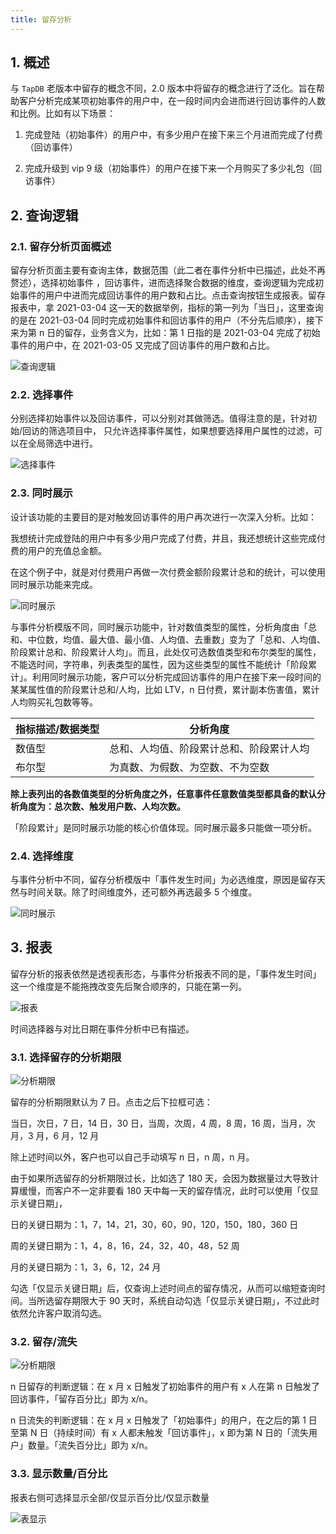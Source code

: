 ```yaml
---
title: 留存分析
---
```


## 1. 概述

与 `TapDB` 老版本中留存的概念不同，2.0 版本中将留存的概念进行了泛化。旨在帮助客户分析完成某项初始事件的用户中，在一段时间内会进而进行回访事件的人数和比例。比如有以下场景：

1. 完成登陆（初始事件）的用户中，有多少用户在接下来三个月进而完成了付费（回访事件）

2. 完成升级到 vip 9 级（初始事件）的用户在接下来一个月购买了多少礼包（回访事件）

## 2. 查询逻辑

### 2.1. 留存分析页面概述

留存分析页面主要有查询主体，数据范围（此二者在事件分析中已描述，此处不再赘述），选择初始事件 ，回访事件，进而选择聚合数据的维度，查询逻辑为完成初始事件的用户中进而完成回访事件的用户数和占比。点击查询按钮生成报表。留存报表中，拿 2021-03-04 这一天的数据举例，指标的第一列为「当日」，这里查询的是在 2021-03-04 同时完成初始事件和回访事件的用户（不分先后顺序），接下来为第 n 日的留存，业务含义为，比如：第 1 日指的是 2021-03-04 完成了初始事件的用户中，在 2021-03-05 又完成了回访事件的用户数和占比。

![查询逻辑](/img/customEvent/retention_analyse_query_logic.png)

### 2.2. 选择事件

分别选择初始事件以及回访事件，可以分别对其做筛选。值得注意的是，针对初始/回访的筛选项目中， 只允许选择事件属性，如果想要选择用户属性的过滤，可以在全局筛选中进行。

![选择事件](/img/customEvent/retention_analyse_select_event.png)

### 2.3. 同时展示

设计该功能的主要目的是对触发回访事件的用户再次进行一次深入分析。比如：

我想统计完成登陆的用户中有多少用户完成了付费，并且，我还想统计这些完成付费的用户的充值总金额。

在这个例子中，就是对付费用户再做一次付费金额阶段累计总和的统计，可以使用同时展示功能来完成。

![同时展示](/img/customEvent/retention_analyse_display_sametime.png)

与事件分析模版不同，同时展示功能中，针对数值类型的属性，分析角度由「总和、中位数，均值、最大值、最小值、人均值、去重数」变为了「总和、人均值、阶段累计总和、阶段累计人均」。而且，此处仅可选数值类型和布尔类型的属性，不能选时间，字符串，列表类型的属性，因为这些类型的属性不能统计「阶段累计」。利用同时展示功能，客户可以分析完成回访事件的用户在接下来一段时间的某某属性值的阶段累计总和/人均，比如 LTV，n 日付费，累计副本伤害值，累计人均购买礼包数等等。

| 指标描述/数据类型 | 分析角度                                 |
| ----------------- | ---------------------------------------- |
| 数值型            | 总和、人均值、阶段累计总和、阶段累计人均 |
| 布尔型            | 为真数、为假数、为空数、不为空数         |

**除上表列出的各数值类型的分析角度之外，任意事件任意数值类型都具备的默认分析角度为：总次数、触发用户数、人均次数。**

「阶段累计」是同时展示功能的核心价值体现。同时展示最多只能做一项分析。

### 2.4. 选择维度

与事件分析中不同，留存分析模版中「事件发生时间」为必选维度，原因是留存天然与时间关联。除了时间维度外，还可额外再选最多 5 个维度。

![同时展示](/img/customEvent/retention_analyse_select_dimension.png)

## 3. 报表

留存分析的报表依然是透视表形态，与事件分析报表不同的是，「事件发生时间」这一个维度是不能拖拽改变先后聚合顺序的，只能在第一列。

![报表](/img/customEvent/retention_analyse_table.png)

时间选择器与对比日期在事件分析中已有描述。

### 3.1. 选择留存的分析期限

![分析期限](/img/customEvent/retention_analyse_date_range.png)

留存的分析期限默认为 7 日。点击之后下拉框可选：

当日，次日，7 日，14 日，30 日，当周，次周，4 周，8 周，16 周，当月，次月，3 月，6 月，12 月

除上述时间以外，客户也可以自己手动填写 n 日，n 周，n 月。

由于如果所选留存的分析期限过长，比如选了 180 天，会因为数据量过大导致计算缓慢，而客户不一定非要看 180 天中每一天的留存情况，此时可以使用「仅显示关键日期」，

日的关键日期为：1，7，14，21，30，60，90，120，150，180，360 日

周的关键日期为：1，4，8，16，24，32，40，48，52 周

月的关键日期为：1，3，6，12，24 月

勾选「仅显示关键日期」后，仅查询上述时间点的留存情况，从而可以缩短查询时间。当所选留存期限大于 90 天时，系统自动勾选「仅显示关键日期」，不过此时依然允许客户取消勾选。

### 3.2. 留存/流失

![分析期限](/img/customEvent/retention_analyse_retention_loss.png)

n 日留存的判断逻辑：在 x 月 x 日触发了初始事件的用户有 x 人在第 n 日触发了回访事件，「留存百分比」即为 x/n。

n 日流失的判断逻辑：在 x 月 x 日触发了「初始事件」的用户，在之后的第 1 日至第 N 日（持续时间）有 x 人都未触发「回访事件」，x 即为第 N 日的「流失用户」数量。「流失百分比」即为 x/n。

### 3.3. 显示数量/百分比

报表右侧可选择显示全部/仅显示百分比/仅显示数量

![表显示](/img/customEvent/retention_analyse_dispaly_mode.png)
